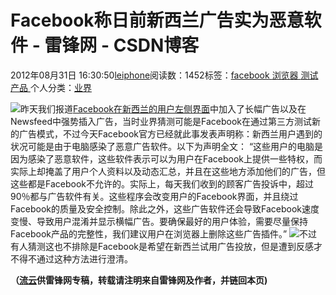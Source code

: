 
# Facebook称日前新西兰广告实为恶意软件 - 雷锋网 - CSDN博客


2012年08月31日 16:30:50[leiphone](https://me.csdn.net/leiphone)阅读数：1452标签：[facebook																](https://so.csdn.net/so/search/s.do?q=facebook&t=blog)[浏览器																](https://so.csdn.net/so/search/s.do?q=浏览器&t=blog)[测试																](https://so.csdn.net/so/search/s.do?q=测试&t=blog)[产品																](https://so.csdn.net/so/search/s.do?q=产品&t=blog)[
							](https://so.csdn.net/so/search/s.do?q=测试&t=blog)[
																					](https://so.csdn.net/so/search/s.do?q=浏览器&t=blog)个人分类：[业界																](https://blog.csdn.net/leiphone/article/category/873390)
[
																								](https://so.csdn.net/so/search/s.do?q=浏览器&t=blog)
[
				](https://so.csdn.net/so/search/s.do?q=facebook&t=blog)
[
			](https://so.csdn.net/so/search/s.do?q=facebook&t=blog)

![](http://www.leiphone.com/wp-content/uploads/2012/08/facebook-ad1.jpg)昨天我们报道[Facebook在新西兰的用户左侧界面](http://www.leiphone.com/facebook-new-ad-in-nz.html)中加入了长幅广告以及在Newsfeed中强势插入广告，当时业界猜测可能是Facebook在通过第三方测试新的广告模式，不过今天Facebook官方已经就此事发表声明称：新西兰用户遇到的状况可能是由于电脑感染了恶意广告软件。以下为声明全文：
“这些用户的电脑是因为感染了恶意软件，这些软件表示可以为用户在Facebook上提供一些特权，而实际上却掩盖了用户个人资料以及动态汇总，并且在这些地方添加他们的广告，但这些都是Facebook不允许的。实际上，每天我们收到的顾客广告投诉中，超过90％都与广告软件有关。这些程序会改变用户的Facebook界面，并且绕过Facebook的质量及安全控制。除此之外，这些广告软件还会导致Facebook速度变慢、导致用户混淆并显示横幅广告。要确保最好的用户体验，需要尽量保持Facebook产品的完整性，我们建议用户在浏览器上删除这些广告插件。”
![](http://www.leiphone.com/wp-content/uploads/2012/08/rdn_50402e9eb015d.jpg)不过有人猜测这也不排除是Facebook是希望在新西兰试用广告投放，但是遭到反感才不得不通过这种方法进行澄清。

**（****[流云](http://www.leiphone.com/author/%E6%B5%81%E4%BA%91)****供****雷锋网****专稿，转载请注明来自雷锋网及作者，并链回本页)**

